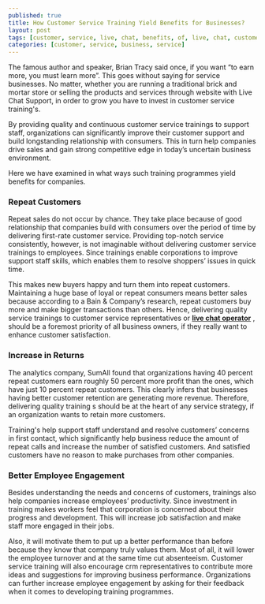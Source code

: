 ```yaml
---
published: true
title: How Customer Service Training Yield Benefits for Businesses?
layout: post
tags: [customer, service, live, chat, benefits, of, live, chat, customer, service, for, website]
categories: [customer, service, business, service]
---
```

The famous author and speaker, Brian Tracy said once, if you want “to earn more, you must learn more”. This goes without saying for service businesses. No matter, whether you are running a traditional brick and mortar store or selling the products and services through website with Live Chat Support, in order to grow you have to invest in customer service training's. 

By providing quality and continuous customer service trainings to support staff, organizations can significantly improve their customer support and build longstanding relationship with consumers. This in turn help companies drive sales and gain strong competitive edge in today’s uncertain business environment. 

Here we have examined in what ways such training programmes yield benefits for companies. 

<h3>Repeat Customers</h3>

Repeat sales do not occur by chance. They take place because of good relationship that companies build with consumers over the period of time by delivering first-rate customer service. Providing top-notch service consistently, however, is not imaginable without delivering customer service trainings to employees. Since trainings enable corporations to improve support staff skills, which enables them to resolve shoppers’ issues in quick time. 

This makes new buyers happy and turn them into repeat customers. Maintaining a huge base of loyal or repeat consumers means better sales because according to a Bain & Company’s research, repeat customers buy more and make bigger transactions than others. Hence, delivering quality service trainings to customer service representatives or  <b><a href="http://www.liveadmins.com/webgreeter-live-chat-service/">live chat operator</a></b> , should be a foremost priority of all business owners, if they really want to enhance customer satisfaction. 

<h3>Increase in Returns</h3>

The analytics company, SumAll found that organizations having 40 percent repeat customers earn roughly 50 percent more profit than the ones, which have just 10 percent repeat customers. This clearly infers that businesses having better customer retention are generating more revenue. Therefore, delivering quality training s should be at the heart of any service strategy, if an organization wants to retain more customers. 

Training's help support staff understand and resolve customers’ concerns in first contact, which significantly help business reduce the amount of repeat calls and increase the number of satisfied customers. And satisfied customers have no reason to make purchases from other companies.      

<h3>Better Employee Engagement</h3>

Besides understanding the needs and concerns of customers, trainings also help companies increase employees’ productivity. Since investment in training makes workers feel that corporation is concerned about their progress and development. This will increase job satisfaction and make staff more engaged in their jobs. 

Also, it will motivate them to put up a better performance than before because they know that company truly values them. Most of all, it will lower the employee turnover and at the same time cut absenteeism. Customer service training will also encourage crm representatives to contribute more ideas and suggestions for improving business performance. Organizations can further increase employee engagement by asking for their feedback when it comes to developing training programmes.